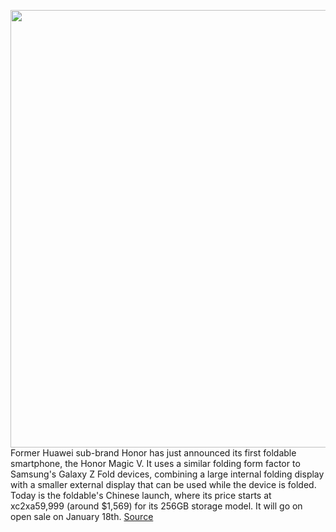 <img src='https://cdn.vox-cdn.com/thumbor/zpvRopSdG4_QHdvplOlApI5gTJo=/0x0:1358x905/1200x800/filters:focal(571x345:787x561)/cdn.vox-cdn.com/uploads/chorus_image/image/70369189/d81jWLiA_cropped.0.jpg' width='700px' /><br/>
Former Huawei sub-brand Honor has just announced its first foldable smartphone, the Honor Magic V. It uses a similar folding form factor to Samsung's Galaxy Z Fold devices, combining a large internal folding display with a smaller external display that can be used while the device is folded. Today is the foldable's Chinese launch, where its price starts at xc2xa59,999 (around $1,569) for its 256GB storage model. It will go on open sale on January 18th.
<a href='https://www.theverge.com/2022/1/10/22876100/honor-magic-v-foldable-smartphone-china-launch'> Source <a/>